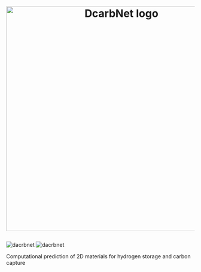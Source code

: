 <h1>
<p align="center">
    <img src="src/dcarbnet.png" alt="DcarbNet logo" width="600"/>
</p>
</h1>
  
![dacrbnet](https://github.com/user-attachments/assets/bf3e1b0f-3b3b-4fae-8afb-ce6fdb8c632f)
![dacrbnet](https://github.com/user-attachments/assets/bf3e1b0f-3b3b-4fae-8afb-ce6fdb8c632f)

Computational prediction of 2D materials for hydrogen storage and carbon capture
